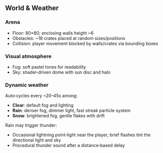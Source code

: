 ## World & Weather

### Arena
- Floor: 80×80; enclosing walls height ~6
- Obstacles: ~18 crates placed at random sizes/positions
- Collision: player movement blocked by walls/crates via bounding boxes

### Visual atmosphere
- Fog: soft pastel tones for readability
- Sky: shader‑driven dome with sun disc and halo

### Dynamic weather
Auto‑cycles every ~20–45s among:
- **Clear**: default fog and lighting
- **Rain**: denser fog, dimmer light, fast streak particle system
- **Snow**: brightened fog, gentle flakes with drift

Rain may trigger thunder:
- Occasional lightning point‑light near the player, brief flashes tint the directional light and sky
- Procedural thunder sound after a distance‑based delay


